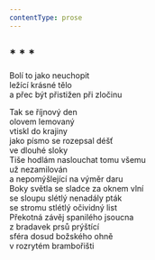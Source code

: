 ```yaml
---
contentType: prose
---
```


## \* \* \*

Bolí to jako neuchopit  
ležící krásné tělo  
a přec být přistižen při zločinu

Tak se říjnový den  
olovem lemovaný  
vtiskl do krajiny  
jako písmo se rozepsal déšť  
ve dlouhé sloky  
Tiše hodlám naslouchat tomu všemu  
už nezamilován  
a nepomýšlející na výměr daru  
Boky světla se sladce za oknem vlní  
se sloupu slétlý nenadály pták  
se stromu stlétlý očividný list  
Překotná závěj spanilého jsoucna  
z bradavek prsů prýštící  
sféra dosud božského ohně  
v rozrytém brambořišti
